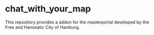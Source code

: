 # chat_with_your_map
This repository provides a addon for the masterportal developed by the Free and Hanseatic City of Hamburg.